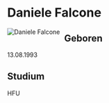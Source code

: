 # Daniele Falcone
<img src="Tux.png"
     alt="Daniele Falcone"
     style="float: left; margin-right: 10px;" />
## Geboren 
13.08.1993

## Studium 
HFU


